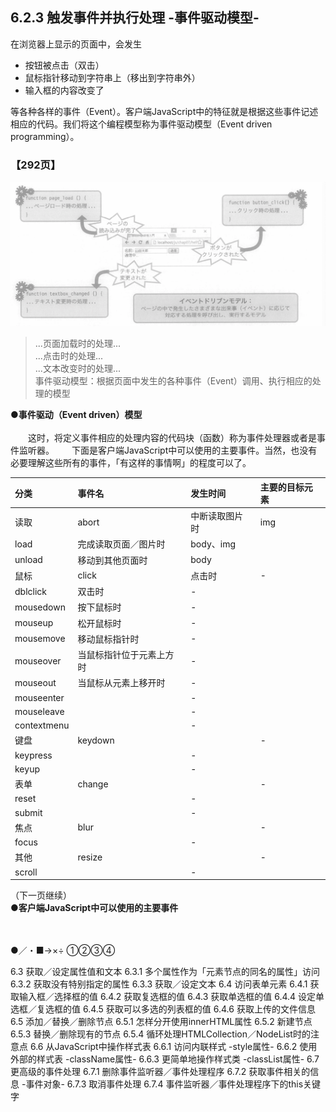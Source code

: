 ## 6.2.3 触发事件并执行处理 -事件驱动模型-
在浏览器上显示的页面中，会发生
- 按钮被点击（双击）
- 鼠标指针移动到字符串上（移出到字符串外）
- 输入框的内容改变了

等各种各样的事件（Event）。客户端JavaScript中的特征就是根据这些事件记述相应的代码。我们将这个编程模型称为事件驱动模型（Event driven programming）。
### 【292页】
![image](/images/c6/292-1.png)
> ...页面加载时的处理...<br>...点击时的处理...<br>...文本改变时的处理...<br>事件驱动模型：根据页面中发生的各种事件（Event）调用、执行相应的处理的模型

**●事件驱动（Event driven）模型**<br><br>
&emsp;&emsp;这时，将定义事件相应的处理内容的代码块（函数）称为事件处理器或者是事件监听器。&emsp;&emsp;下面是客户端JavaScript中可以使用的主要事件。当然，也没有必要理解这些所有的事件，「有这样的事情啊」的程度可以了。

分类 | 事件名 | 发生时间 | 主要的目标元素
:-- | :-- | :-- | :--
读取 | abort | 中断读取图片时 | img
 | load | 完成读取页面／图片时 | body、img
 | unload | 移动到其他页面时 | body 
鼠标 | click | 点击时 | -
 | dblclick | 双击时 | -
 | mousedown |按下鼠标时|-
 |mouseup|松开鼠标时|-
 |mousemove|移动鼠标指针时|-
 |mouseover|当鼠标指针位于元素上方时|-
 |mouseout|当鼠标从元素上移开时|-
 |mouseenter||-
 |mouseleave||-
 |contextmenu||-
键盘 |keydown||-
 |keypress||-
 |keyup||-
表单 |change||-
 |reset||-
 |submit||-
焦点 |blur||-
 |focus||-
其他 |resize||-
 |scroll||-
（下一页继续）<br>
**●客户端JavaScript中可以使用的主要事件**<br><br>


<br/>
●／・■→×÷
①②③④

6.3 获取／设定属性值和文本
6.3.1 多个属性作为「元素节点的同名的属性」访问
6.3.2 获取没有特别指定的属性
6.3.3 获取／设定文本
6.4 访问表单元素
6.4.1 获取输入框／选择框的值
6.4.2 获取复选框的值
6.4.3 获取单选框的值
6.4.4 设定单选框／复选框的值
6.4.5 获取可以多选的列表框的值
6.4.6 获取上传的文件信息
6.5 添加／替换／删除节点
6.5.1 怎样分开使用innerHTML属性
6.5.2 新建节点
6.5.3 替换／删除现有的节点
6.5.4 循环处理HTMLCollection／NodeList时的注意点
6.6 从JavaScript中操作样式表
6.6.1 访问内联样式 -style属性-
6.6.2 使用外部的样式表 -className属性-
6.6.3 更简单地操作样式类 -classList属性-
6.7 更高级的事件处理
6.7.1 删除事件监听器／事件处理程序
6.7.2 获取事件相关的信息 -事件对象-
6.7.3 取消事件处理
6.7.4 事件监听器／事件处理程序下的this关键字